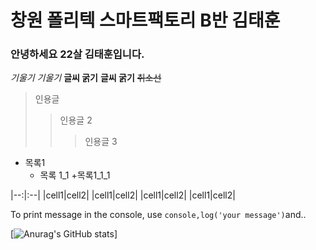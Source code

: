 # 창원 폴리텍 스마트팩토리 B반 김태훈

### 안녕하세요 22살 김태훈입니다.

*기울기*
_기울기_
**글씨 굵기**
__글씨 굵기__
~~취소선~~
>인용글
> > 인용글 2
> > > 인용글 3
+ 목록1
   + 목록 1_1
      +목록1_1_1
<!-- Table -->
|--:|:--| 
|cell1|cell2|
|cell1|cell2|
|cell1|cell2|
|cell1|cell2|
<!--code-->
To print message in the console, use `console,log('your message')`and..

[![Anurag's GitHub stats](https://github-readme-stats.vercel.app/api?username=Taehoon20)]



